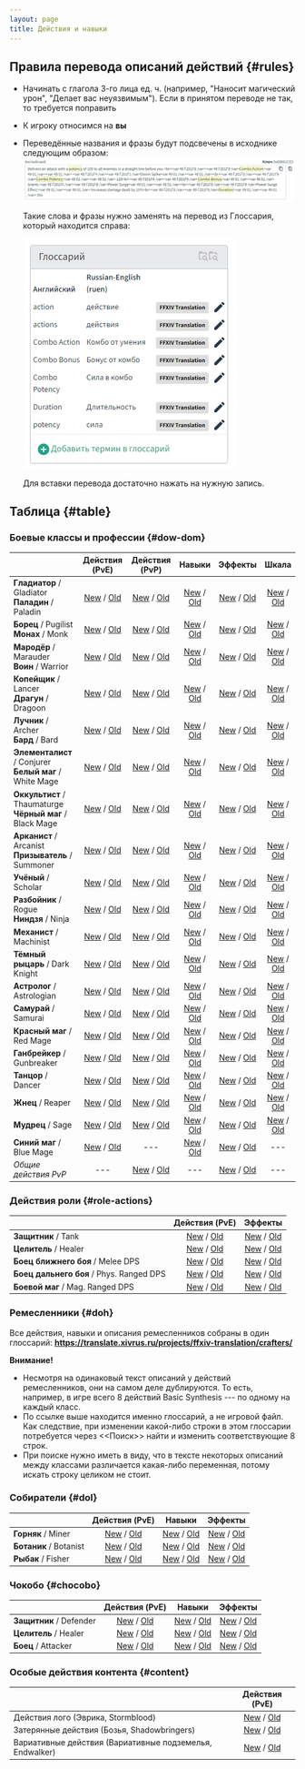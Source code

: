 ```yaml
---
layout: page
title: Действия и навыки
---
```


## Правила перевода описаний действий {#rules}
* Начинать с глагола 3-го лица ед. ч. (например, "Наносит магический урон", "Делает вас неуязвимым"). Если в принятом переводе не так, то требуется поправить
* К игроку относимся на **вы**
* Переведённые названия и фразы будут подсвечены в исходнике следующим образом:
  ![Исходник с подсветкой](/assets/img/actions-traits-glossary-1.png)

  Такие слова и фразы нужно заменять на перевод из Глоссария, который находится справа:

  ![Глоссарий](/assets/img/actions-traits-glossary-2.png)

  Для вставки перевода достаточно нажать на нужную запись.

## Таблица {#table}
### Боевые классы и профессии {#dow-dom}

|                          |                        Действия (PvE)                        |                        Действия (PvP)                        |                            Навыки                            |                           Эффекты                            |                            Шкала                             |
| ----------------------------------------------------- | :----------------------------------------------------------: | :----------------------------------------------------------: | :----------------------------------------------------------: | :----------------------------------------------------------: | :----------------------------------------------------------: |
| **Гладиатор** / Gladiator<br />**Паладин** / Paladin  | [New](https://translate.xivrus.ru/search/?q=label%3A%22Paladin%22+language%3Aru+component%3Ar"action.*"&sort_by=context) / [Old](https://translate.xivrus.ru/search/?q=label%3A%22Paladin%22+language%3Aru_BACKUP+component%3Ar"action.*"&sort_by=context) | [New](https://translate.xivrus.ru/search/?q=label%3A%22Paladin+PVP%22+language%3Aru+component%3Ar%22action.*%22&sort_by=context&checksum=) / [Old](https://translate.xivrus.ru/search/?q=label%3A%22Paladin+pvp%22+language%3Aru_BACKUP+component%3Ar%22action.*%22&sort_by=context&checksum=) | [New](https://translate.xivrus.ru/search/?q=label%3A%22Paladin%22+language%3Aru+component%3Ar%22trait.*%22&sort_by=context) / [Old](https://translate.xivrus.ru/search/?q=label%3A%22Paladin%22+language%3Aru_BACKUP+component%3Ar%22trait.*%22&sort_by=context) | [New](https://translate.xivrus.ru/search/?q=label%3A%22Paladin%22+language%3Aru+component%3Ar%22status%22&sort_by=context) / [Old](https://translate.xivrus.ru/search/?q=label%3A%22Paladin%22+language%3Aru_BACKUP+component%3Ar%22status%22&sort_by=context) | [New](https://translate.xivrus.ru/search/?q=label%3A%22Paladin%22+language%3Aru+component%3Ar%22guidepagestring%22&sort_by=context) / [Old](https://translate.xivrus.ru/search/?q=label%3A%22Paladin%22+language%3Aru_BACKUP+component%3Ar%22guidepagestring%22&sort_by=context) |
| **Борец** / Pugilist<br />**Монах** / Monk            | [New](https://translate.xivrus.ru/search/?q=label%3A%22Monk%22+language%3Aru+component%3Ar%22action.*%22&sort_by=context) / [Old](https://translate.xivrus.ru/search/?q=label%3A%22Monk%22+language%3Aru_BACKUP+component%3Ar%22action.*%22&sort_by=context) | [New](https://translate.xivrus.ru/search/?q=label%3A%22Monk+PVP%22+language%3Aru+component%3Ar%22action.*%22&sort_by=context&checksum=) / [Old](https://translate.xivrus.ru/search/?q=label%3A%22Monk+pvp%22+language%3Aru_BACKUP+component%3Ar%22action.*%22&sort_by=context&checksum=) | [New](https://translate.xivrus.ru/search/?q=label%3A%22Monk%22+language%3Aru+component%3Ar%22trait.*%22&sort_by=context) / [Old](https://translate.xivrus.ru/search/?q=label%3A%22Monk%22+language%3Aru_BACKUP+component%3Ar%22trait.*%22&sort_by=context) | [New](https://translate.xivrus.ru/search/?q=label%3A%22Monk%22+language%3Aru+component%3Ar%22status%22&sort_by=context) / [Old](https://translate.xivrus.ru/search/?q=label%3A%22Monk%22+language%3Aru_BACKUP+component%3Ar%22status%22&sort_by=context) | [New](https://translate.xivrus.ru/search/?q=label%3A%22Monk%22+language%3Aru+component%3Ar%22guidepagestring%22&sort_by=context) / [Old](https://translate.xivrus.ru/search/?q=label%3A%22Monk%22+language%3Aru_BACKUP+component%3Ar%22guidepagestring%22&sort_by=context) |
| **Мародёр** / Marauder<br />**Воин** / Warrior        | [New](https://translate.xivrus.ru/search/?q=label%3A%22Warrior%22+language%3Aru+component%3Ar%22action.*%22&sort_by=context) / [Old](https://translate.xivrus.ru/search/?q=label%3A%22Warrior%22+language%3Aru_BACKUP+component%3Ar%22action.*%22&sort_by=context) | [New](https://translate.xivrus.ru/search/?q=label%3A%22Warrior+PVP%22+language%3Aru+component%3Ar%22action.*%22&sort_by=context&checksum=) / [Old](https://translate.xivrus.ru/search/?q=label%3A%22Warrior+pvp%22+language%3Aru_BACKUP+component%3Ar%22action.*%22&sort_by=context&checksum=) | [New](https://translate.xivrus.ru/search/?q=label%3A%22Warrior%22+language%3Aru+component%3Ar%22trait.*%22&sort_by=context) / [Old](https://translate.xivrus.ru/search/?q=label%3A%22Warrior%22+language%3Aru_BACKUP+component%3Ar%22trait.*%22&sort_by=context) | [New](https://translate.xivrus.ru/search/?q=label%3A%22Warrior%22+language%3Aru+component%3Ar%22status%22&sort_by=context) / [Old](https://translate.xivrus.ru/search/?q=label%3A%22Warrior%22+language%3Aru_BACKUP+component%3Ar%22status%22&sort_by=context) | [New](https://translate.xivrus.ru/search/?q=label%3A%22Warrior%22+language%3Aru+component%3Ar%22guidepagestring%22&sort_by=context) / [Old](https://translate.xivrus.ru/search/?q=label%3A%22Warrior%22+language%3Aru_BACKUP+component%3Ar%22guidepagestring%22&sort_by=context) |
| **Копейщик** / Lancer<br />**Драгун** / Dragoon       | [New](https://translate.xivrus.ru/search/?q=label%3A%22Dragoon%22+language%3Aru+component%3Ar%22action.*%22&sort_by=context) / [Old](https://translate.xivrus.ru/search/?q=label%3A%22Dragoon%22+language%3Aru_BACKUP+component%3Ar%22action.*%22&sort_by=context) | [New](https://translate.xivrus.ru/search/?q=label%3A%22Dragoon+PVP%22+language%3Aru+component%3Ar%22action.*%22&sort_by=context&checksum=) / [Old](https://translate.xivrus.ru/search/?q=label%3A%22Dragoon+pvp%22+language%3Aru_BACKUP+component%3Ar%22action.*%22&sort_by=context&checksum=) | [New](https://translate.xivrus.ru/search/?q=label%3A%22Dragoon%22+language%3Aru+component%3Ar%22trait.*%22&sort_by=context) / [Old](https://translate.xivrus.ru/search/?q=label%3A%22Dragoon%22+language%3Aru_BACKUP+component%3Ar%22trait.*%22&sort_by=context) | [New](https://translate.xivrus.ru/search/?q=label%3A%22Dragoon%22+language%3Aru+component%3Ar%22status%22&sort_by=context) / [Old](https://translate.xivrus.ru/search/?q=label%3A%22Dragoon%22+language%3Aru_BACKUP+component%3Ar%22status%22&sort_by=context) | [New](https://translate.xivrus.ru/search/?q=label%3A%22Dragoon%22+language%3Aru+component%3Ar%22guidepagestring%22&sort_by=context) / [Old](https://translate.xivrus.ru/search/?q=label%3A%22Dragoon%22+language%3Aru_BACKUP+component%3Ar%22guidepagestring%22&sort_by=context) |
| **Лучник** / Archer<br />**Бард** / Bard              | [New](https://translate.xivrus.ru/search/?q=label%3A%22Bard%22+language%3Aru+component%3Ar%22action.*%22&sort_by=context) / [Old](https://translate.xivrus.ru/search/?q=label%3A%22Bard%22+language%3Aru_BACKUP+component%3Ar%22action.*%22&sort_by=context) | [New](https://translate.xivrus.ru/search/?q=label%3A%22Bard+PVP%22+language%3Aru+component%3Ar%22action.*%22&sort_by=context&checksum=) / [Old](https://translate.xivrus.ru/search/?q=label%3A%22Bard+pvp%22+language%3Aru_BACKUP+component%3Ar%22action.*%22&sort_by=context&checksum=) | [New](https://translate.xivrus.ru/search/?q=label%3A%22Bard%22+language%3Aru+component%3Ar%22trait.*%22&sort_by=context) / [Old](https://translate.xivrus.ru/search/?q=label%3A%22Bard%22+language%3Aru_BACKUP+component%3Ar%22trait.*%22&sort_by=context) | [New](https://translate.xivrus.ru/search/?q=label%3A%22Bard%22+language%3Aru+component%3Ar%22status%22&sort_by=context) / [Old](https://translate.xivrus.ru/search/?q=label%3A%22Bard%22+language%3Aru_BACKUP+component%3Ar%22status%22&sort_by=context) | [New](https://translate.xivrus.ru/search/?q=label%3A%22Bard%22+language%3Aru+component%3Ar%22guidepagestring%22&sort_by=context) / [Old](https://translate.xivrus.ru/search/?q=label%3A%22Bard%22+language%3Aru_BACKUP+component%3Ar%22guidepagestring%22&sort_by=context) |
| **Элементалист** / Conjurer<br />**Белый маг** / White Mage | [New](https://translate.xivrus.ru/search/?q=label%3A%22White+Mage%22+language%3Aru+component%3Ar%22action.*%22&sort_by=context) / [Old](https://translate.xivrus.ru/search/?q=label%3A%22White+Mage%22+language%3Aru_BACKUP+component%3Ar%22action.*%22&sort_by=context) | [New](https://translate.xivrus.ru/search/?q=label%3A%22White+Mage+PVP%22+language%3Aru+component%3Ar%22action.*%22&sort_by=context&checksum=) / [Old](https://translate.xivrus.ru/search/?q=label%3A%22White+Mage+pvp%22+language%3Aru_BACKUP+component%3Ar%22action.*%22&sort_by=context&checksum=) | [New](https://translate.xivrus.ru/search/?q=label%3A%22White+Mage%22+language%3Aru+component%3Ar%22trait.*%22&sort_by=context) / [Old](https://translate.xivrus.ru/search/?q=label%3A%22White+Mage%22+language%3Aru_BACKUP+component%3Ar%22trait.*%22&sort_by=context) | [New](https://translate.xivrus.ru/search/?q=label%3A%22White+Mage%22+language%3Aru+component%3Ar%22status%22&sort_by=context) / [Old](https://translate.xivrus.ru/search/?q=label%3A%22White+Mage%22+language%3Aru_BACKUP+component%3Ar%22status%22&sort_by=context) | [New](https://translate.xivrus.ru/search/?q=label%3A%22White+Mage%22+language%3Aru+component%3Ar%22guidepagestring%22&sort_by=context) / [Old](https://translate.xivrus.ru/search/?q=label%3A%22White+Mage%22+language%3Aru_BACKUP+component%3Ar%22guidepagestring%22&sort_by=context) |
| **Оккультист** / Thaumaturge<br />**Чёрный маг** / Black Mage | [New](https://translate.xivrus.ru/search/?q=label%3A%22Black+Mage%22+language%3Aru+component%3Ar%22action.*%22&sort_by=context) / [Old](https://translate.xivrus.ru/search/?q=label%3A%22Black+Mage%22+language%3Aru_BACKUP+component%3Ar%22action.*%22&sort_by=context) | [New](https://translate.xivrus.ru/search/?q=label%3A%22Black+Mage+PVP%22+language%3Aru+component%3Ar%22action.*%22&sort_by=context&checksum=) / [Old](https://translate.xivrus.ru/search/?q=label%3A%22Black+Mage+pvp%22+language%3Aru_BACKUP+component%3Ar%22action.*%22&sort_by=context&checksum=) | [New](https://translate.xivrus.ru/search/?q=label%3A%22Black+Mage%22+language%3Aru+component%3Ar%22trait.*%22&sort_by=context) / [Old](https://translate.xivrus.ru/search/?q=label%3A%22Black+Mage%22+language%3Aru_BACKUP+component%3Ar%22trait.*%22&sort_by=context) | [New](https://translate.xivrus.ru/search/?q=label%3A%22Black+Mage%22+language%3Aru+component%3Ar%22status%22&sort_by=context) / [Old](https://translate.xivrus.ru/search/?q=label%3A%22Black+Mage%22+language%3Aru_BACKUP+component%3Ar%22status%22&sort_by=context) | [New](https://translate.xivrus.ru/search/?q=label%3A%22Black+Mage%22+language%3Aru+component%3Ar%22guidepagestring%22&sort_by=context) / [Old](https://translate.xivrus.ru/search/?q=label%3A%22Black+Mage%22+language%3Aru_BACKUP+component%3Ar%22guidepagestring%22&sort_by=context) |
| **Арканист** / Arcanist<br />**Призыватель** / Summoner | [New](https://translate.xivrus.ru/search/?q=label%3A%22Summoner%22+language%3Aru+component%3Ar%22action.*%22&sort_by=context) / [Old](https://translate.xivrus.ru/search/?q=label%3A%22Summoner%22+language%3Aru_BACKUP+component%3Ar%22action.*%22&sort_by=context) | [New](https://translate.xivrus.ru/search/?q=label%3A%22Summoner+PVP%22+language%3Aru+component%3Ar%22action.*%22&sort_by=context&checksum=) / [Old](https://translate.xivrus.ru/search/?q=label%3A%22Summoner+pvp%22+language%3Aru_BACKUP+component%3Ar%22action.*%22&sort_by=context&checksum=) | [New](https://translate.xivrus.ru/search/?q=label%3A%22Summoner%22+language%3Aru+component%3Ar%22trait.*%22&sort_by=context) / [Old](https://translate.xivrus.ru/search/?q=label%3A%22Summoner%22+language%3Aru_BACKUP+component%3Ar%22trait.*%22&sort_by=context) | [New](https://translate.xivrus.ru/search/?q=label%3A%22Summoner%22+language%3Aru+component%3Ar%22status%22&sort_by=context) / [Old](https://translate.xivrus.ru/search/?q=label%3A%22Summoner%22+language%3Aru_BACKUP+component%3Ar%22status%22&sort_by=context) | [New](https://translate.xivrus.ru/search/?q=label%3A%22Summoner%22+language%3Aru+component%3Ar%22guidepagestring%22&sort_by=context) / [Old](https://translate.xivrus.ru/search/?q=label%3A%22Summoner%22+language%3Aru_BACKUP+component%3Ar%22guidepagestring%22&sort_by=context) |
| **Учёный** / Scholar                                  | [New](https://translate.xivrus.ru/search/?q=label%3A%22Scholar%22+language%3Aru+component%3Ar%22action.*%22&sort_by=context) / [Old](https://translate.xivrus.ru/search/?q=label%3A%22Scholar%22+language%3Aru_BACKUP+component%3Ar%22action.*%22&sort_by=context) | [New](https://translate.xivrus.ru/search/?q=label%3A%22Scholar+PVP%22+language%3Aru+component%3Ar%22action.*%22&sort_by=context&checksum=) / [Old](https://translate.xivrus.ru/search/?q=label%3A%22Scholar+pvp%22+language%3Aru_BACKUP+component%3Ar%22action.*%22&sort_by=context&checksum=) | [New](https://translate.xivrus.ru/search/?q=label%3A%22Scholar%22+language%3Aru+component%3Ar%22trait.*%22&sort_by=context) / [Old](https://translate.xivrus.ru/search/?q=label%3A%22Scholar%22+language%3Aru_BACKUP+component%3Ar%22trait.*%22&sort_by=context) | [New](https://translate.xivrus.ru/search/?q=label%3A%22Scholar%22+language%3Aru+component%3Ar%22status%22&sort_by=context) / [Old](https://translate.xivrus.ru/search/?q=label%3A%22Scholar%22+language%3Aru_BACKUP+component%3Ar%22status%22&sort_by=context) | [New](https://translate.xivrus.ru/search/?q=label%3A%22Scholar%22+language%3Aru+component%3Ar%22guidepagestring%22&sort_by=context) / [Old](https://translate.xivrus.ru/search/?q=label%3A%22Scholar%22+language%3Aru_BACKUP+component%3Ar%22guidepagestring%22&sort_by=context) |
| **Разбойник** / Rogue<br />**Ниндзя** / Ninja         | [New](https://translate.xivrus.ru/search/?q=label%3A%22Ninja%22+language%3Aru+component%3Ar%22action.*%22&sort_by=context) / [Old](https://translate.xivrus.ru/search/?q=label%3A%22Ninja%22+language%3Aru_BACKUP+component%3Ar%22action.*%22&sort_by=context) | [New](https://translate.xivrus.ru/search/?q=label%3A%22Ninja+PVP%22+language%3Aru+component%3Ar%22action.*%22&sort_by=context&checksum=) / [Old](https://translate.xivrus.ru/search/?q=label%3A%22Ninja+pvp%22+language%3Aru_BACKUP+component%3Ar%22action.*%22&sort_by=context&checksum=) | [New](https://translate.xivrus.ru/search/?q=label%3A%22Ninja%22+language%3Aru+component%3Ar%22trait.*%22&sort_by=context) / [Old](https://translate.xivrus.ru/search/?q=label%3A%22Ninja%22+language%3Aru+component%3Ar%22trait.*%22&sort_by=context) | [New](https://translate.xivrus.ru/search/?q=label%3A%22Ninja%22+language%3Aru+component%3Ar%22status%22&sort_by=context) / [Old](https://translate.xivrus.ru/search/?q=label%3A%22Ninja%22+language%3Aru_BACKUP+component%3Ar%22status%22&sort_by=context) | [New](https://translate.xivrus.ru/search/?q=label%3A%22Ninja%22+language%3Aru+component%3Ar%22guidepagestring%22&sort_by=context) / [Old](https://translate.xivrus.ru/search/?q=label%3A%22Ninja%22+language%3Aru_BACKUP+component%3Ar%22guidepagestring%22&sort_by=context) |
| **Механист** / Machinist                              | [New](https://translate.xivrus.ru/search/?q=label%3A%22Machinist%22+language%3Aru+component%3Ar%22action.*%22&sort_by=context) / [Old](https://translate.xivrus.ru/search/?q=label%3A%22Machinist%22+language%3Aru_BACKUP+component%3Ar%22action.*%22&sort_by=context) | [New](https://translate.xivrus.ru/search/?q=label%3A%22Machinist+PVP%22+language%3Aru+component%3Ar%22action.*%22&sort_by=context&checksum=) / [Old](https://translate.xivrus.ru/search/?q=label%3A%22Machinist+pvp%22+language%3Aru_BACKUP+component%3Ar%22action.*%22&sort_by=context&checksum=) | [New](https://translate.xivrus.ru/search/?q=label%3A%22Machinist%22+language%3Aru+component%3Ar%22trait.*%22&sort_by=context) / [Old](https://translate.xivrus.ru/search/?q=label%3A%22Machinist%22+language%3Aru_BACKUP+component%3Ar%22trait.*%22&sort_by=context) | [New](https://translate.xivrus.ru/search/?q=label%3A%22Machinist%22+language%3Aru+component%3Ar%22status%22&sort_by=context) / [Old](https://translate.xivrus.ru/search/?q=label%3A%22Machinist%22+language%3Aru_BACKUP+component%3Ar%22status%22&sort_by=context) | [New](https://translate.xivrus.ru/search/?q=label%3A%22Machinist%22+language%3Aru+component%3Ar%22guidepagestring%22&sort_by=context) / [Old](https://translate.xivrus.ru/search/?q=label%3A%22Machinist%22+language%3Aru_BACKUP+component%3Ar%22guidepagestring%22&sort_by=context) |
| **Тёмный рыцарь** / Dark Knight                       | [New](https://translate.xivrus.ru/search/?q=label%3A%22Dark+Knight%22+language%3Aru+component%3Ar%22action.*%22&sort_by=context) / [Old](https://translate.xivrus.ru/search/?q=label%3A%22Dark+Knight%22+language%3Aru_BACKUP+component%3Ar%22action.*%22&sort_by=context) | [New](https://translate.xivrus.ru/search/?q=label%3A%22Dark+Knight+PVP%22+language%3Aru+component%3Ar%22action.*%22&sort_by=context&checksum=) / [Old](https://translate.xivrus.ru/search/?q=label%3A%22Dark+Knight+pvp%22+language%3Aru_BACKUP+component%3Ar%22action.*%22&sort_by=context&checksum=) | [New](https://translate.xivrus.ru/search/?q=label%3A%22Dark+Knight%22+language%3Aru+component%3Ar%22trait.*%22&sort_by=context) / [Old](https://translate.xivrus.ru/search/?q=label%3A%22Dark+Knight%22+language%3Aru_BACKUP+component%3Ar%22trait.*%22&sort_by=context) | [New](https://translate.xivrus.ru/search/?q=label%3A%22Dark+Knight%22+language%3Aru+component%3Ar%22status%22&sort_by=context) / [Old](https://translate.xivrus.ru/search/?q=label%3A%22Dark+Knight%22+language%3Aru_BACKUP+component%3Ar%22status%22&sort_by=context) | [New](https://translate.xivrus.ru/search/?q=label%3A%22Dark+Knight%22+language%3Aru+component%3Ar%22guidepagestring%22&sort_by=context) / [Old](https://translate.xivrus.ru/search/?q=label%3A%22Dark+Knight%22+language%3Aru_BACKUP+component%3Ar%22guidepagestring%22&sort_by=context) |
| **Астролог** / Astrologian                            | [New](https://translate.xivrus.ru/search/?q=label%3A%22Astrologian%22+language%3Aru+component%3Ar%22action.*%22&sort_by=context) / [Old](https://translate.xivrus.ru/search/?q=label%3A%22Astrologian%22+language%3Aru_BACKUP+component%3Ar%22action.*%22&sort_by=context) | [New](https://translate.xivrus.ru/search/?q=label%3A%22Astrologian+PVP%22+language%3Aru+component%3Ar%22action.*%22&sort_by=context&checksum=) / [Old](https://translate.xivrus.ru/search/?q=label%3A%22Astrologian+pvp%22+language%3Aru_BACKUP+component%3Ar%22action.*%22&sort_by=context&checksum=) | [New](https://translate.xivrus.ru/search/?q=label%3A%22Astrologian%22+language%3Aru+component%3Ar%22trait.*%22&sort_by=context) / [Old](https://translate.xivrus.ru/search/?q=label%3A%22Astrologian%22+language%3Aru_BACKUP+component%3Ar%22trait.*%22&sort_by=context) | [New](https://translate.xivrus.ru/search/?q=label%3A%22Astrologian%22+language%3Aru+component%3Ar%22status%22&sort_by=context) / [Old](https://translate.xivrus.ru/search/?q=label%3A%22Astrologian%22+language%3Aru_BACKUP+component%3Ar%22status%22&sort_by=context) | [New](https://translate.xivrus.ru/search/?q=label%3A%22Astrologian%22+language%3Aru+component%3Ar%22guidepagestring%22&sort_by=context) / [Old](https://translate.xivrus.ru/search/?q=label%3A%22Astrologian%22+language%3Aru_BACKUP+component%3Ar%22guidepagestring%22&sort_by=context) |
| **Самурай** / Samurai                                 | [New](https://translate.xivrus.ru/search/?q=label%3A%22Samurai%22+language%3Aru+component%3Ar%22action.*%22&sort_by=context) / [Old](https://translate.xivrus.ru/search/?q=label%3A%22Samurai%22+language%3Aru_BACKUP+component%3Ar%22action.*%22&sort_by=context) | [New](https://translate.xivrus.ru/search/?q=label%3A%22Samurai+PVP%22+language%3Aru+component%3Ar%22action.*%22&sort_by=context&checksum=) / [Old](https://translate.xivrus.ru/search/?q=label%3A%22Samurai+pvp%22+language%3Aru_BACKUP+component%3Ar%22action.*%22&sort_by=context&checksum=) | [New](https://translate.xivrus.ru/search/?q=label%3A%22Samurai%22+language%3Aru+component%3Ar%22trait.*%22&sort_by=context) / [Old](https://translate.xivrus.ru/search/?q=label%3A%22Samurai%22+language%3Aru_BACKUP+component%3Ar%22trait.*%22&sort_by=context) | [New](https://translate.xivrus.ru/search/?q=label%3A%22Samurai%22+language%3Aru+component%3Ar%22status%22&sort_by=context) / [Old](https://translate.xivrus.ru/search/?q=label%3A%22Samurai%22+language%3Aru_BACKUP+component%3Ar%22status%22&sort_by=context) | [New](https://translate.xivrus.ru/search/?q=label%3A%22Samurai%22+language%3Aru+component%3Ar%22guidepagestring%22&sort_by=context) / [Old](https://translate.xivrus.ru/search/?q=label%3A%22Samurai%22+language%3Aru_BACKUP+component%3Ar%22guidepagestring%22&sort_by=context) |
| **Красный маг** / Red Mage                            | [New](https://translate.xivrus.ru/search/?q=label%3A%22Red+Mage%22+language%3Aru+component%3Ar%22action.*%22&sort_by=context) / [Old](https://translate.xivrus.ru/search/?q=label%3A%22Red+Mage%22+language%3Aru_BACKUP+component%3Ar%22action.*%22&sort_by=context) | [New](https://translate.xivrus.ru/search/?q=label%3A%22Red+Mage+PVP%22+language%3Aru+component%3Ar%22action.*%22&sort_by=context&checksum=) / [Old](https://translate.xivrus.ru/search/?q=label%3A%22Red+Mage+pvp%22+language%3Aru_BACKUP+component%3Ar%22action.*%22&sort_by=context&checksum=) | [New](https://translate.xivrus.ru/search/?q=label%3A%22Red+Mage%22+language%3Aru+component%3Ar%22trait.*%22&sort_by=context) / [Old](https://translate.xivrus.ru/search/?q=label%3A%22Red+Mage%22+language%3Aru_BACKUP+component%3Ar%22trait.*%22&sort_by=context) | [New](https://translate.xivrus.ru/search/?q=label%3A%22Red+Mage%22+language%3Aru+component%3Ar%22status%22&sort_by=context) / [Old](https://translate.xivrus.ru/search/?q=label%3A%22Red+Mage%22+language%3Aru_BACKUP+component%3Ar%22status%22&sort_by=context) | [New](https://translate.xivrus.ru/search/?q=label%3A%22Red+Mage%22+language%3Aru+component%3Ar%22guidepagestring%22&sort_by=context) / [Old](https://translate.xivrus.ru/search/?q=label%3A%22Red+Mage%22+language%3Aru_BACKUP+component%3Ar%22guidepagestring%22&sort_by=context) |
| **Ганбрейкер** / Gunbreaker                           | [New](https://translate.xivrus.ru/search/?q=label%3A%22Gunbreaker%22+language%3Aru+component%3Ar%22action.*%22&sort_by=context) / [Old](https://translate.xivrus.ru/search/?q=label%3A%22Gunbreaker%22+language%3Aru_BACKUP+component%3Ar%22action.*%22&sort_by=context) | [New](https://translate.xivrus.ru/search/?q=label%3A%22Gunbreaker+PVP%22+language%3Aru+component%3Ar%22action.*%22&sort_by=context&checksum=) / [Old](https://translate.xivrus.ru/search/?q=label%3A%22Gunbreaker+pvp%22+language%3Aru_BACKUP+component%3Ar%22action.*%22&sort_by=context&checksum=) | [New](https://translate.xivrus.ru/search/?q=label%3A%22Gunbreaker%22+language%3Aru+component%3Ar%22trait.*%22&sort_by=context) / [Old](https://translate.xivrus.ru/search/?q=label%3A%22Gunbreaker%22+language%3Aru_BACKUP+component%3Ar%22trait.*%22&sort_by=context) | [New](https://translate.xivrus.ru/search/?q=label%3A%22Gunbreaker%22+language%3Aru+component%3Ar%22status%22&sort_by=context) / [Old](https://translate.xivrus.ru/search/?q=label%3A%22Gunbreaker%22+language%3Aru_BACKUP+component%3Ar%22status%22&sort_by=context) | [New](https://translate.xivrus.ru/search/?q=label%3A%22Gunbreaker%22+language%3Aru+component%3Ar%22guidepagestring%22&sort_by=context) / [Old](https://translate.xivrus.ru/search/?q=label%3A%22Gunbreaker%22+language%3Aru_BACKUP+component%3Ar%22guidepagestring%22&sort_by=context) |
| **Танцор** / Dancer                                   | [New](https://translate.xivrus.ru/search/?q=label%3A%22Dancer%22+language%3Aru+component%3Ar%22action.*%22&sort_by=context) / [Old](https://translate.xivrus.ru/search/?q=label%3A%22Dancer%22+language%3Aru_BACKUP+component%3Ar%22action.*%22&sort_by=context) | [New](https://translate.xivrus.ru/search/?q=label%3A%22Dancer+PVP%22+language%3Aru+component%3Ar%22action.*%22&sort_by=context&checksum=) / [Old](https://translate.xivrus.ru/search/?q=label%3A%22Dancer+pvp%22+language%3Aru_BACKUP+component%3Ar%22action.*%22&sort_by=context&checksum=) | [New](https://translate.xivrus.ru/search/?q=label%3A%22Dancer%22+language%3Aru+component%3Ar%22trait.*%22&sort_by=context) / [Old](https://translate.xivrus.ru/search/?q=label%3A%22Dancer%22+language%3Aru_BACKUP+component%3Ar%22trait.*%22&sort_by=context) | [New](https://translate.xivrus.ru/search/?q=label%3A%22Dancer%22+language%3Aru+component%3Ar%22status%22&sort_by=context) / [Old](https://translate.xivrus.ru/search/?q=label%3A%22Dancer%22+language%3Aru_BACKUP+component%3Ar%22status%22&sort_by=context) | [New](https://translate.xivrus.ru/search/?q=label%3A%22Dancer%22+language%3Aru+component%3Ar%22guidepagestring%22&sort_by=context) / [Old](https://translate.xivrus.ru/search/?q=label%3A%22Dancer%22+language%3Aru_BACKUP+component%3Ar%22guidepagestring%22&sort_by=context) |
| **Жнец** / Reaper                                     | [New](https://translate.xivrus.ru/search/?q=label%3A%22Reaper%22+language%3Aru+component%3Ar%22action.*%22&sort_by=context) / [Old](https://translate.xivrus.ru/search/?q=label%3A%22Reaper%22+language%3Aru_BACKUP+component%3Ar%22action.*%22&sort_by=context) | [New](https://translate.xivrus.ru/search/?q=label%3A%22Reaper+PVP%22+language%3Aru+component%3Ar%22action.*%22&sort_by=context&checksum=) / [Old](https://translate.xivrus.ru/search/?q=label%3A%22Reaper+pvp%22+language%3Aru_BACKUP+component%3Ar%22action.*%22&sort_by=context&checksum=) | [New](https://translate.xivrus.ru/search/?q=label%3A%22Reaper%22+language%3Aru+component%3Ar%22trait.*%22&sort_by=context) / [Old](https://translate.xivrus.ru/search/?q=label%3A%22Reaper%22+language%3Aru_BACKUP+component%3Ar%22trait.*%22&sort_by=context) | [New](https://translate.xivrus.ru/search/?q=label%3A%22Reaper%22+language%3Aru+component%3Ar%22status%22&sort_by=context) / [Old](https://translate.xivrus.ru/search/?q=label%3A%22Reaper%22+language%3Aru_BACKUP+component%3Ar%22status%22&sort_by=context) | [New](https://translate.xivrus.ru/search/?q=label%3A%22Reaper%22+language%3Aru+component%3Ar%22guidepagestring%22&sort_by=context) / [Old](https://translate.xivrus.ru/search/?q=label%3A%22Reaper%22+language%3Aru_BACKUP+component%3Ar%22guidepagestring%22&sort_by=context) |
| **Мудрец** / Sage                                     | [New](https://translate.xivrus.ru/search/?q=label%3A%22Sage%22+language%3Aru+component%3Ar%22action.*%22&sort_by=context) / [Old](https://translate.xivrus.ru/search/?q=label%3A%22Sage%22+language%3Aru_BACKUP+component%3Ar%22action.*%22&sort_by=context) | [New](https://translate.xivrus.ru/search/?q=label%3A%22Sage+PVP%22+language%3Aru+component%3Ar%22action.*%22&sort_by=context&checksum=) / [Old](https://translate.xivrus.ru/search/?q=label%3A%22Sage+pvp%22+language%3Aru_BACKUP+component%3Ar%22action.*%22&sort_by=context&checksum=) | [New](https://translate.xivrus.ru/search/?q=label%3A%22Sage%22+language%3Aru+component%3Ar%22trait.*%22&sort_by=context) / [Old](https://translate.xivrus.ru/search/?q=label%3A%22Sage%22+language%3Aru_BACKUP+component%3Ar%22trait.*%22&sort_by=context) | [New](https://translate.xivrus.ru/search/?q=label%3A%22Sage%22+language%3Aru+component%3Ar%22status%22&sort_by=context) / [Old](https://translate.xivrus.ru/search/?q=label%3A%22Sage%22+language%3Aru_BACKUP+component%3Ar%22status%22&sort_by=context) | [New](https://translate.xivrus.ru/search/?q=label%3A%22Sage%22+language%3Aru+component%3Ar%22guidepagestring%22&sort_by=context) / [Old](https://translate.xivrus.ru/search/?q=label%3A%22Sage%22+language%3Aru_BACKUP+component%3Ar%22guidepagestring%22&sort_by=context) |
| **Синий маг** / Blue Mage                             | [New](https://translate.xivrus.ru/search/?q=label%3A%22Blue+Mage%22+language%3Aru+component%3Ar%22action.*%22&sort_by=context) / [Old](https://translate.xivrus.ru/search/?q=label%3A%22Blue+Mage%22+language%3Aru_BACKUP+component%3Ar%22action.*%22&sort_by=context) |                             ---                              | [New](https://translate.xivrus.ru/search/?q=label%3A%22Blue+Mage%22+language%3Aru+component%3Ar%22trait.*%22&sort_by=context) / [Old](https://translate.xivrus.ru/search/?q=label%3A%22Blue+Mage%22+language%3Aru_BACKUP+component%3Ar%22trait.*%22&sort_by=context) | [New](https://translate.xivrus.ru/search/?q=label%3A%22Blue+Mage%22+language%3Aru+component%3Ar%22status%22&sort_by=context) / [Old](https://translate.xivrus.ru/search/?q=label%3A%22Blue+Mage%22+language%3Aru_BACKUP+component%3Ar%22status%22&sort_by=context) |                             ---                              |
| *Общие действия PvP*                                  |                             ---                              | [New](https://translate.xivrus.ru/search/?q=label%3A%22General+PvP%22+language%3Aru+component%3Ar%22action.*%22&sort_by=context&checksum=) / [Old](https://translate.xivrus.ru/search/?q=label%3A%22General+PvP%22+language%3Aru_BACKUP+component%3Ar%22action.*%22&sort_by=context&checksum=) |                             ---                              | [New](https://translate.xivrus.ru/search/?q=label%3A%22General+PvP%22+language%3Aru+component%3Ar%22status%22&sort_by=context&checksum=) / [Old](https://translate.xivrus.ru/search/?q=label%3A%22General+PvP%22+language%3Aru_BACKUP+component%3Ar%22status%22&sort_by=context&checksum=) |                             ---                              |

### Действия роли {#role-actions}

|                                     |                      Действия (PvE)                      |                         Эффекты                          |
| ----------------------------------------------------- | :----------------------------------------------------------: | :----------------------------------------------------------: |
| **Защитник** / Tank                                   | [New](https://translate.xivrus.ru/search/?q=label%3A%22Role+Actions+-+Tank%22+language%3Aru+component%3Ar%22action.*%22&sort_by=context) / [Old](https://translate.xivrus.ru/search/?q=label%3A%22Role+Actions+-+Tank%22+language%3Aru_BACKUP+component%3Ar%22action.*%22&sort_by=context) | [New](https://translate.xivrus.ru/search/?q=label%3A%22Role+Actions+-+Tank%22+language%3Aru+component%3Ar%22status%22&sort_by=context) / [Old](https://translate.xivrus.ru/search/?q=label%3A%22Role+Actions+-+Tank%22+language%3Aru_BACKUP+component%3Ar%22status%22&sort_by=context) |
| **Целитель** / Healer                                 | [New](https://translate.xivrus.ru/search/?q=label%3A%22Role+Actions+-+Healer%22+language%3Aru+component%3Ar%22action.*%22&sort_by=context) / [Old](https://translate.xivrus.ru/search/?q=label%3A%22Role+Actions+-+Healer%22+language%3Aru_BACKUP+component%3Ar%22action.*%22&sort_by=context) | [New](https://translate.xivrus.ru/search/?q=label%3A%22Role+Actions+-+Healer%22+language%3Aru+component%3Ar%22status%22&sort_by=context) / [Old](https://translate.xivrus.ru/search/?q=label%3A%22Role+Actions+-+Healer%22+language%3Aru_BACKUP+component%3Ar%22status%22&sort_by=context) |
| **Боец ближнего боя** / Melee DPS                     | [New](https://translate.xivrus.ru/search/?q=label%3A%22Role+Actions+-+Melee+DPS%22+language%3Aru+component%3Ar%22action.*%22&sort_by=context) / [Old](https://translate.xivrus.ru/search/?q=label%3A%22Role+Actions+-+Melee+DPS%22+language%3Aru_BACKUP+component%3Ar%22action.*%22&sort_by=context) | [New](https://translate.xivrus.ru/search/?q=label%3A%22Role+Actions+-+Melee+DPS%22+language%3Aru+component%3Ar%22status%22&sort_by=context) / [Old](https://translate.xivrus.ru/search/?q=label%3A%22Role+Actions+-+Melee+DPS%22+language%3Aru_BACKUP+component%3Ar%22status%22&sort_by=context) |
| **Боец дальнего боя** / Phys. Ranged DPS              | [New](https://translate.xivrus.ru/search/?q=label%3A%22Role+Actions+-+Phys.+Ranged+DPS%22+language%3Aru+component%3Ar%22action.*%22&sort_by=context) / [Old](https://translate.xivrus.ru/search/?q=label%3A%22Role+Actions+-+Phys.+Ranged+DPS%22+language%3Aru_BACKUP+component%3Ar%22action.*%22&sort_by=context) | [New](https://translate.xivrus.ru/search/?q=label%3A%22Role+Actions+-+Phys.+Ranged+DPS%22+language%3Aru+component%3Ar%22status%22&sort_by=context) / [Old](https://translate.xivrus.ru/search/?q=label%3A%22Role+Actions+-+Phys.+Ranged+DPS%22+language%3Aru_BACKUP+component%3Ar%22status%22&sort_by=context) |
| **Боевой маг** / Mag. Ranged DPS                      | [New](https://translate.xivrus.ru/search/?q=label%3A%22Role+Actions+-+Mag.+Ranged+DPS%22+language%3Aru+component%3Ar%22action.*%22&sort_by=context) / [Old](https://translate.xivrus.ru/search/?q=label%3A%22Role+Actions+-+Mag.+Ranged+DPS%22+language%3Aru_BACKUP+component%3Ar%22action.*%22&sort_by=context) | [New](https://translate.xivrus.ru/search/?q=label%3A%22Role+Actions+-+Mag.+Ranged+DPS%22+language%3Aru+component%3Ar%22status%22&sort_by=context) / [Old](https://translate.xivrus.ru/search/?q=label%3A%22Role+Actions+-+Mag.+Ranged+DPS%22+language%3Aru_BACKUP+component%3Ar%22status%22&sort_by=context) |

### Ремесленники {#doh}

Все действия, навыки и описания ремесленников собраны в один глоссарий: **<https://translate.xivrus.ru/projects/ffxiv-translation/crafters/>**

**Внимание!**

* Несмотря на одинаковый текст описаний у действий ремесленников, они на самом деле дублируются. То есть, например, в игре всего 8 действий Basic Synthesis --- по одному на каждый класс.
* По ссылке выше находится именно глоссарий, а не игровой файл. Как следствие, при изменении какой-либо строки в этом глоссарии потребуется через <<Поиск>> найти и изменить соответствующие 8 строк.
* При поиске нужно иметь в виду, что в тексте некоторых описаний между классами различается какая-либо переменная, потому искать строку целиком не стоит.

### Собиратели {#dol}

|                        |                        Действия (PvE)                        |                            Навыки                            |                           Эффекты                            |
| ---------------------- | :----------------------------------------------------------: | :----------------------------------------------------------: | :----------------------------------------------------------: |
| **Горняк** / Miner     | [New](https://translate.xivrus.ru/search/?q=label%3A%22Miner%22+language%3Aru+component%3Ar%22action.*%22&sort_by=context) / [Old](https://translate.xivrus.ru/search/?q=label%3A%22Miner%22+language%3Aru_BACKUP+component%3Ar%22action.*%22&sort_by=context) | [New](https://translate.xivrus.ru/search/?q=label%3A%22Miner%22+language%3Aru+component%3Ar%22trait.*%22&sort_by=context) / [Old](https://translate.xivrus.ru/search/?q=label%3A%22Miner%22+language%3Aru_BACKUP+component%3Ar%22trait.*%22&sort_by=context) | [New](https://translate.xivrus.ru/search/?q=label%3A%22Miner%22+language%3Aru+component%3Ar%22status%22&sort_by=context) / [Old](https://translate.xivrus.ru/search/?q=label%3A%22Miner%22+language%3Aru_BACKUP+component%3Ar%22status%22&sort_by=context) |
| **Ботаник** / Botanist | [New](https://translate.xivrus.ru/search/?q=label%3A%22Botanist%22+language%3Aru+component%3Ar%22action.*%22&sort_by=context) / [Old](https://translate.xivrus.ru/search/?q=label%3A%22Botanist%22+language%3Aru_BACKUP+component%3Ar%22action.*%22&sort_by=context) | [New](https://translate.xivrus.ru/search/?q=label%3A%22Botanist%22+language%3Aru+component%3Ar%22trait.*%22&sort_by=context) / [Old](https://translate.xivrus.ru/search/?q=label%3A%22Botanist%22+language%3Aru_BACKUP+component%3Ar%22trait.*%22&sort_by=context) | [New](https://translate.xivrus.ru/search/?q=label%3A%22Botanist%22+language%3Aru+component%3Ar%22status%22&sort_by=context) / [Old](https://translate.xivrus.ru/search/?q=label%3A%22Botanist%22+language%3Aru_BACKUP+component%3Ar%22status%22&sort_by=context) |
| **Рыбак** / Fisher     | [New](https://translate.xivrus.ru/search/?q=label%3A%22Fisher%22+language%3Aru+component%3Ar%22action.*%22&sort_by=context) / [Old](https://translate.xivrus.ru/search/?q=label%3A%22Fisher%22+language%3Aru_BACKUP+component%3Ar%22action.*%22&sort_by=context) | [New](https://translate.xivrus.ru/search/?q=label%3A%22Fisher%22+language%3Aru+component%3Ar%22trait.*%22&sort_by=context) / [Old](https://translate.xivrus.ru/search/?q=label%3A%22Fisher%22+language%3Aru_BACKUP+component%3Ar%22trait.*%22&sort_by=context) | [New](https://translate.xivrus.ru/search/?q=label%3A%22Fisher%22+language%3Aru+component%3Ar%22status%22&sort_by=context) / [Old](https://translate.xivrus.ru/search/?q=label%3A%22Fisher%22+language%3Aru_BACKUP+component%3Ar%22status%22&sort_by=context) |

### Чокобо {#chocobo}

|                         |                        Действия (PvE)                        |                            Навыки                            |                           Эффекты                            |
| ----------------------- | :----------------------------------------------------------: | :----------------------------------------------------------: | :----------------------------------------------------------: |
| **Защитник** / Defender | [New](https://translate.xivrus.ru/search/?q=label%3A%22Chocobo+-+Defender%22+component%3Ar%22action.*%22+language%3Aru&sort_by=context) / [Old](https://translate.xivrus.ru/search/?q=label%3A%22Chocobo+-+Defender%22+component%3Ar%22action.*%22+language%3Aru_BACKUP&sort_by=context) | [New](https://translate.xivrus.ru/search/?q=label%3A%22Chocobo+-+Defender%22+component%3Ar%22trait.*%22+language%3Aru&sort_by=context) / [Old](https://translate.xivrus.ru/search/?q=label%3A%22Chocobo+-+Defender%22+component%3Ar%22trait.*%22+language%3Aru_BACKUP&sort_by=context) | [New](https://translate.xivrus.ru/search/?q=label%3A%22Chocobo+-+Defender%22+component%3Ar%22status.*%22+language%3Aru&sort_by=context) / [Old](https://translate.xivrus.ru/search/?q=label%3A%22Chocobo+-+Defender%22+component%3Ar%22status.*%22+language%3Aru_BACKUP&sort_by=context) |
| **Целитель** / Healer   | [New](https://translate.xivrus.ru/search/?q=label%3A%22Chocobo+-+Healer%22+component%3Ar%22action.*%22+language%3Aru&sort_by=context) / [Old](https://translate.xivrus.ru/search/?q=label%3A%22Chocobo+-+Healer%22+component%3Ar%22action.*%22+language%3Aru_BACKUP&sort_by=context) | [New](https://translate.xivrus.ru/search/?q=label%3A%22Chocobo+-+Healer%22+component%3Ar%22trait.*%22+language%3Aru&sort_by=context) / [Old](https://translate.xivrus.ru/search/?q=label%3A%22Chocobo+-+Healer%22+component%3Ar%22trait.*%22+language%3Aru_BACKUP&sort_by=context) | [New](https://translate.xivrus.ru/search/?q=label%3A%22Chocobo+-+Healer%22+component%3Ar%22status.*%22+language%3Aru&sort_by=context) / [Old](https://translate.xivrus.ru/search/?q=label%3A%22Chocobo+-+Healer%22+component%3Ar%22status.*%22+language%3Aru_BACKUP&sort_by=context) |
| **Боец** / Attacker     | [New](https://translate.xivrus.ru/search/?q=label%3A%22Chocobo+-+Attacker%22+component%3Ar%22action.*%22+language%3Aru&sort_by=context) / [Old](https://translate.xivrus.ru/search/?q=label%3A%22Chocobo+-+Attacker%22+component%3Ar%22action.*%22+language%3Aru_BACKUP&sort_by=context) | [New](https://translate.xivrus.ru/search/?q=label%3A%22Chocobo+-+Attacker%22+component%3Ar%22trait.*%22+language%3Aru&sort_by=context) / [Old](https://translate.xivrus.ru/search/?q=label%3A%22Chocobo+-+Attacker%22+component%3Ar%22trait.*%22+language%3Aru_BACKUP&sort_by=context) | [New](https://translate.xivrus.ru/search/?q=label%3A%22Chocobo+-+Attacker%22+component%3Ar%22status.*%22+language%3Aru&sort_by=context) / [Old](https://translate.xivrus.ru/search/?q=label%3A%22Chocobo+-+Attacker%22+component%3Ar%22status.*%22+language%3Aru_BACKUP&sort_by=context) |

### Особые действия контента {#content}

|                                                          |                        Действия (PvE)                        |
| -------------------------------------------------------- | :----------------------------------------------------------: |
| Действия лого (Эврика, Stormblood)                       | [New](https://translate.xivrus.ru/search/?q=label%3A%22Logo+Actions%22+component%3Ar%22action.*%22+language%3Aru&sort_by=context) / [Old](https://translate.xivrus.ru/search/?q=label%3A%22Logo+Actions%22+component%3Ar%22action.*%22+language%3Aru_BACKUP&sort_by=context) |
| Затерянные действия (Бозья, Shadowbringers)              | [New](https://translate.xivrus.ru/search/?q=label%3A%22Lost+Actions%22+component%3Ar%22action.*%22+language%3Aru&sort_by=context) / [Old](https://translate.xivrus.ru/search/?q=label%3A%22Lost+Actions%22+component%3Ar%22action.*%22+language%3Aru_BACKUP&sort_by=context) |
| Вариативные действия (Вариативные подземелья, Endwalker) | [New](https://translate.xivrus.ru/search/?q=label%3A%22Variant+Actions%22+component%3Ar%22action.*%22+language%3Aru&sort_by=context) / [Old](https://translate.xivrus.ru/search/?q=label%3A%22Variant+Actions%22+component%3Ar%22action.*%22+language%3Aru_BACKUP&sort_by=context) |